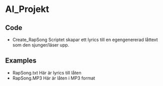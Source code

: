 # AI_Projekt

## Code
- Create_RapSong
 Scriptet skapar ett lyrics till en egengenererad låttext som den sjunger/läser upp. 

## Examples
- RapSong.txt
Här är lyrics till låten
- RapSong.MP3
Här är låten i MP3 format
